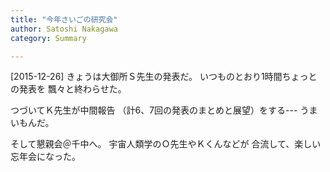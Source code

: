```yaml
---
title: "今年さいごの研究会"
author: Satoshi Nakagawa
category: Summary

---
```


[2015-12-26]  きょうは大御所Ｓ先生の発表だ。
いつものとおり1時間ちょっとの発表を
飄々と終わらせた。

 つづいてＫ先生が中間報告
（計6、7回の発表のまとめと展望）をする---
うまいもんだ。

 そして懇親会＠千中へ。
宇宙人類学のＯ先生やＫくんなどが
合流して、楽しい忘年会になった。

